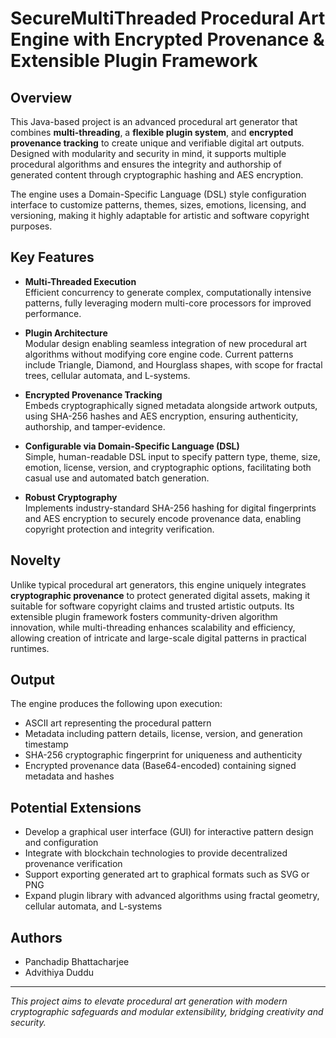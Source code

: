 # SecureMultiThreaded Procedural Art Engine with Encrypted Provenance & Extensible Plugin Framework

## Overview

This Java-based project is an advanced procedural art generator that combines **multi-threading**, a **flexible plugin system**, and **encrypted provenance tracking** to create unique and verifiable digital art outputs. Designed with modularity and security in mind, it supports multiple procedural algorithms and ensures the integrity and authorship of generated content through cryptographic hashing and AES encryption.

The engine uses a Domain-Specific Language (DSL) style configuration interface to customize patterns, themes, sizes, emotions, licensing, and versioning, making it highly adaptable for artistic and software copyright purposes.

## Key Features

- **Multi-Threaded Execution**  
  Efficient concurrency to generate complex, computationally intensive patterns, fully leveraging modern multi-core processors for improved performance.

- **Plugin Architecture**  
  Modular design enabling seamless integration of new procedural art algorithms without modifying core engine code. Current patterns include Triangle, Diamond, and Hourglass shapes, with scope for fractal trees, cellular automata, and L-systems.

- **Encrypted Provenance Tracking**  
  Embeds cryptographically signed metadata alongside artwork outputs, using SHA-256 hashes and AES encryption, ensuring authenticity, authorship, and tamper-evidence.

- **Configurable via Domain-Specific Language (DSL)**  
  Simple, human-readable DSL input to specify pattern type, theme, size, emotion, license, version, and cryptographic options, facilitating both casual use and automated batch generation.

- **Robust Cryptography**  
  Implements industry-standard SHA-256 hashing for digital fingerprints and AES encryption to securely encode provenance data, enabling copyright protection and integrity verification.

## Novelty

Unlike typical procedural art generators, this engine uniquely integrates **cryptographic provenance** to protect generated digital assets, making it suitable for software copyright claims and trusted artistic outputs. Its extensible plugin framework fosters community-driven algorithm innovation, while multi-threading enhances scalability and efficiency, allowing creation of intricate and large-scale digital patterns in practical runtimes.

## Output

The engine produces the following upon execution:

- ASCII art representing the procedural pattern  
- Metadata including pattern details, license, version, and generation timestamp  
- SHA-256 cryptographic fingerprint for uniqueness and authenticity  
- Encrypted provenance data (Base64-encoded) containing signed metadata and hashes  

## Potential Extensions

- Develop a graphical user interface (GUI) for interactive pattern design and configuration  
- Integrate with blockchain technologies to provide decentralized provenance verification  
- Support exporting generated art to graphical formats such as SVG or PNG  
- Expand plugin library with advanced algorithms using fractal geometry, cellular automata, and L-systems  

## Authors

- Panchadip Bhattacharjee  
- Advithiya Duddu  

---

*This project aims to elevate procedural art generation with modern cryptographic safeguards and modular extensibility, bridging creativity and security.*
